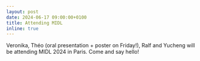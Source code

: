 ```yaml
---
layout: post
date: 2024-06-17 09:00:00+0100
title: Attending MIDL
inline: true
---
```


Veronika, Théo (oral presentation + poster on Friday!), Ralf and Yucheng will be attending MIDL 2024 in Paris. Come and say hello!
